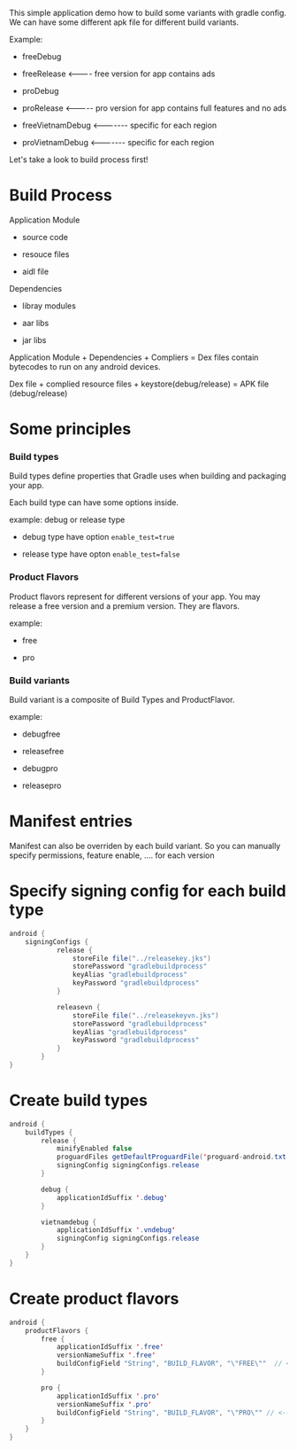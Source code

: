 This simple application demo how to build some variants with gradle config. We can have some different apk file for different build variants.

Example:

- freeDebug

- freeRelease <---- free version for app contains ads

- proDebug

- proRelease <----- pro version for app contains full features and no ads

- freeVietnamDebug <------- specific for each region

- proVietnamDebug <------- specific for each region

Let's take a look to build process first!

# Build Process

Application Module
- source code

- resouce files

- aidl file

Dependencies
- libray modules

- aar libs

- jar libs

Application Module + Dependencies  + Compliers = Dex files contain bytecodes to run on any android devices.


Dex file + complied resource files  + keystore(debug/release) = APK file (debug/release)


# Some principles

### Build types 

Build types define properties that Gradle uses when building and packaging your app.

Each build type can have some options inside.

example: debug or release type

- debug type have option `enable_test=true`

- release type have opton `enable_test=false`

### Product Flavors

Product flavors represent for different versions of your app. You may release a free version and a premium version. They are flavors.

example:

- free

- pro

### Build variants

Build variant is a composite of Build Types and ProductFlavor. 

example:

- debugfree

- releasefree

- debugpro

- releasepro

# Manifest entries

Manifest can also be overriden by each build variant. So you can manually specify permissions, feature enable, .... for each version

# Specify signing config for each build type

```java
android {
    signingConfigs {
            release {
                storeFile file("../releasekey.jks")
                storePassword "gradlebuildprocess"
                keyAlias "gradlebuildprocess"
                keyPassword "gradlebuildprocess"
            }

            releasevn {
                storeFile file("../releasekeyvn.jks")
                storePassword "gradlebuildprocess"
                keyAlias "gradlebuildprocess"
                keyPassword "gradlebuildprocess"
            }
        }
}
```

# Create build types

```java
android {
    buildTypes {
        release {
            minifyEnabled false
            proguardFiles getDefaultProguardFile('proguard-android.txt'), 'proguard-rules.pro'
            signingConfig signingConfigs.release
        }

        debug {
            applicationIdSuffix '.debug'
        }

        vietnamdebug {
            applicationIdSuffix '.vndebug'
            signingConfig signingConfigs.release
        }
    }
}
```

# Create product flavors

```java
android {
    productFlavors {
        free {
            applicationIdSuffix '.free'
            versionNameSuffix '.free'
            buildConfigField "String", "BUILD_FLAVOR", "\"FREE\""  // <--- custom field for flavor
        }

        pro {
            applicationIdSuffix '.pro'
            versionNameSuffix '.pro'
            buildConfigField "String", "BUILD_FLAVOR", "\"PRO\"" // <---- custom field for flavor
        }
    }
}
```